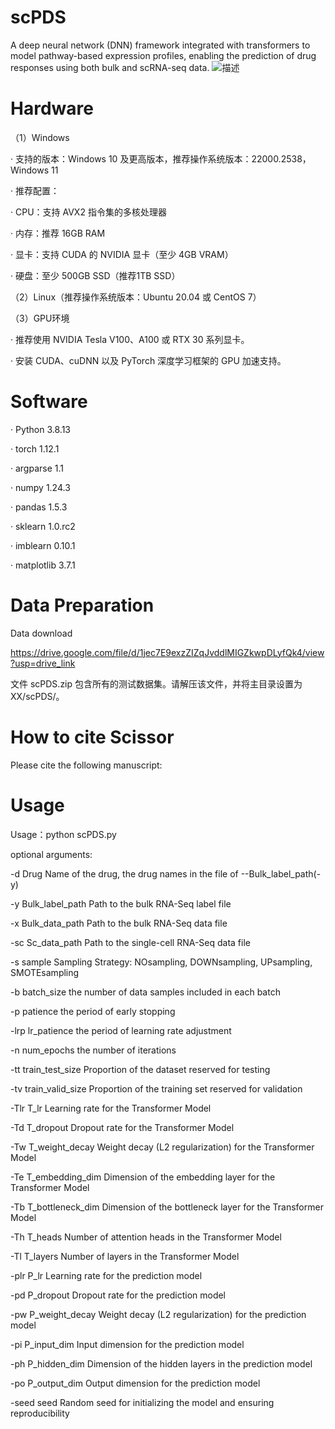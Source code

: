 # scPDS
A deep neural network (DNN) framework integrated with transformers to model pathway-based expression profiles, enabling the prediction of drug responses using both bulk and scRNA-seq data. 
![描述](./Workflow.png)
# Hardware
（1）Windows

·  支持的版本：Windows 10 及更高版本，推荐操作系统版本：22000.2538，Windows 11 

·  推荐配置： 

  ·  CPU：支持 AVX2 指令集的多核处理器 
  
  ·  内存：推荐 16GB RAM 
  
·  显卡：支持 CUDA 的 NVIDIA 显卡（至少 4GB VRAM） 

·  硬盘：至少 500GB SSD（推荐1TB SSD） 

（2）Linux（推荐操作系统版本：Ubuntu 20.04 或 CentOS 7）

（3）GPU环境

·  推荐使用 NVIDIA Tesla V100、A100 或 RTX 30 系列显卡。

·  安装 CUDA、cuDNN 以及 PyTorch 深度学习框架的 GPU 加速支持。

# Software

  · Python 3.8.13
  
  · torch 1.12.1
  
  · argparse 1.1
  
  · numpy 1.24.3
  
  · pandas 1.5.3
  
  · sklearn 1.0.rc2
  
  · imblearn 0.10.1
  
  · matplotlib 3.7.1

# Data Preparation
Data download

https://drive.google.com/file/d/1jec7E9exzZIZqJvddlMIGZkwpDLyfQk4/view?usp=drive_link

文件 scPDS.zip 包含所有的测试数据集。请解压该文件，并将主目录设置为 XX/scPDS/。

# How to cite Scissor
Please cite the following manuscript:




# Usage
Usage：python scPDS.py

optional arguments:

  -d Drug                      Name of the drug, the drug names in the file of --Bulk_label_path(-y)
  
  -y Bulk_label_path           Path to the bulk RNA-Seq label file
  
  -x Bulk_data_path            Path to the bulk RNA-Seq data file
  
  -sc Sc_data_path             Path to the single-cell RNA-Seq data file
  
  -s sample                    Sampling Strategy: NOsampling, DOWNsampling, UPsampling, SMOTEsampling

  -b batch_size                the number of data samples included in each batch

  -p patience                  the period of early stopping

  -lrp lr_patience             the period of learning rate adjustment

  -n num_epochs                the number of iterations

  -tt train_test_size          Proportion of the dataset reserved for testing

  -tv train_valid_size         Proportion of the training set reserved for validation

  -Tlr T_lr                    Learning rate for the Transformer Model

  -Td T_dropout                Dropout rate for the Transformer Model

  -Tw T_weight_decay           Weight decay (L2 regularization) for the Transformer Model

  -Te T_embedding_dim          Dimension of the embedding layer for the Transformer Model
  
  -Tb T_bottleneck_dim         Dimension of the bottleneck layer for the Transformer Model
  
  -Th T_heads                  Number of attention heads in the Transformer Model

  -Tl T_layers                 Number of layers in the Transformer Model

  -plr P_lr                    Learning rate for the prediction model

  -pd P_dropout                Dropout rate for the prediction model

  -pw P_weight_decay           Weight decay (L2 regularization) for the prediction model

  -pi P_input_dim              Input dimension for the prediction model

  -ph P_hidden_dim             Dimension of the hidden layers in the prediction model

  -po P_output_dim             Output dimension for the prediction model
  
  -seed seed                   Random seed for initializing the model and ensuring reproducibility

  
  
  

  


























